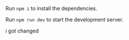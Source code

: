  
  Run `npm i` to install the dependencies.

  Run `npm run dev` to start the development server.
  

  i got changed